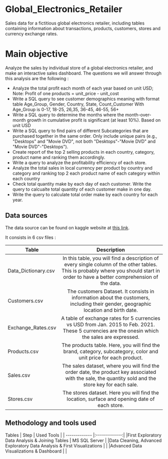 # Global_Electronics_Retailer
Sales data for a fictitious global electronics retailer, including tables containing information about transactions, products, customers, stores and currency exchange rates.

# Main objective
Analyze the sales by individual store of a global electronics retailer, and make an interactive sales dashboard.
The questions we will answer through this analysis are the following :
  - Analyze the total profit each month of each year based on unit USD; Note: Profit of one products = unit_price - unit_cost
  - Write a SQL query to see customer demographics meaning with format table Age_Group, Gender, Country, State, Count_Customer With Age_Group is 0-17, 18-25, 26,35, 36-45, 46-55, 56+
  - Write a SQL query to determine the months where the month-over-month growth in cumulative profit is significant (at least 10%). Based on unit USD
  - Write a SQL query to find pairs of different Subcategories that are purchased together in the same order. Only include unique pairs (e.g., "Desktops" and "Movie DVD", not both "Desktops"-"Movie DVD" and "Movie DVD"-"Desktops").
  - Create report of the top 2 selling products in each country, category, product name and ranking them accordingly.
  - Write a query to analyze the profitability efficiency of each store.
  - Analyze the total sales in local currency per product by country and category and ranking top 2 each product name of each category within each country
  - Check total quantity make by each day of each customer. Write the query to calcualte total quantity of each customer make in one day.
  - Write the query to calculate total order make by each country for each year.

## Data sources
The data source can be found on kaggle website at [this link](https://www.kaggle.com/datasets/bhavikjikadara/global-electronics-retailers/).

It consists in 6 csv files :

| Table | Description |
| ------------- |:-------------:|
| Data_Dictionary.csv    |In this table, you will find a description of every single column of the other tables. This is probably where you should start in order to have a better comprehension of the data.    |
| Customers.csv     | The customers Dataset. It consists in information about the customers, including their gender, geographic location and birth date.   |
| Exchange_Rates.csv     | A table of exchange rates for 5 currencies vs USD from Jan. 2015 to Feb. 2021. These 5 currencies are the onesin which the sales are expressed.   |
| Products.csv     | The products table. Here, you will find the brand, category, subcategory, color and unit price for each product.    |
| Sales.csv  | The sales dataset, where you will find the order date, the product key associated with the sale, the quantity sold and the store key for each sale. |
| Stores.csv    | The stores dataset. Here you will find the location, surface and opening date of each store.    |

## Methodology and tools used
Tables
| Step  | Used Tools |
| ------------- |:-------------:|
|First Exploratory Data Analysis & Joining Tables     | MS SQL Server    |
|Data Cleaning, Advanced Exploratory Data Analysis & First Visualizations  |     |
|Advanced Data Visualizations & Dashboard    |     |

